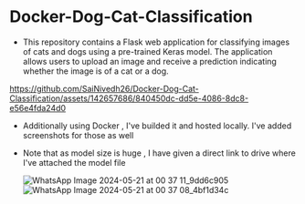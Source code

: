 # Docker-Dog-Cat-Classification

* This repository contains a Flask web application for classifying images of cats and dogs using a pre-trained Keras model. The application allows users to upload an image and receive a prediction indicating whether the image is of a cat or a dog.



https://github.com/SaiNivedh26/Docker-Dog-Cat-Classification/assets/142657686/840450dc-dd5e-4086-8dc8-e56e4fda24d0



* Additionally using Docker , I've builded it and hosted locally. I've added screenshots for those as well
* Note that as model size is huge , I have given a direct link to drive where I've attached the model file

  ![WhatsApp Image 2024-05-21 at 00 37 11_9dd6c905](https://github.com/SaiNivedh26/Docker-Dog-Cat-Classification/assets/142657686/a7cd0a19-aac8-4260-8b8f-ee119d5bc3c7)
  ![WhatsApp Image 2024-05-21 at 00 37 08_4bf1d34c](https://github.com/SaiNivedh26/Docker-Dog-Cat-Classification/assets/142657686/ac02aac5-6aeb-4809-82d7-22386e0762ac)


